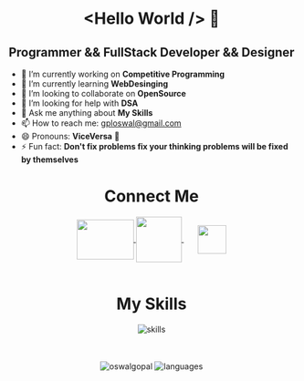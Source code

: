 <h1 align="center"> &ltHello World /&gt 👋</h1>
<h2 align="center">Programmer && FullStack Developer && Designer </h2>
<!-- <img src="https://komarev.com/ghpvc/?username=oswalgopal"/> -->

- 🔭 I’m currently working on **Competitive Programming**
- 🌱 I’m currently learning **WebDesinging**
- 👯 I’m looking to collaborate on **OpenSource**
- 🤔 I’m looking for help with **DSA**
- 💬 Ask me anything about **My Skills**
- 📫 How to reach me: <a href="mailto:gploswal@gmail.com">gploswal@gmail.com</a>
- 😄 Pronouns: **ViceVersa** 🤪
- ⚡ Fun fact: **Don't fix problems fix your thinking problems will be fixed by themselves**

<h1 align="center"> Connect Me </h1>
<div align="center">
<a href="mailto:gploswal@gmail.com">
    <img align="center" src="https://1000logos.net/wp-content/uploads/2018/05/Gmail-logo.png" width="100" height="70" style="background-color: tranparent;">
</a>
<a href="https://www.linkedin.com/in/oswalgopal">
    <img align="center" src="https://pngmind.com/wp-content/uploads/2019/08/Linkedin-Png.png" width="80" style="background-color: tranparent;">
</a>
<a href="tel: 7024415907">
    <img align="center" src="https://i.pinimg.com/originals/22/83/0f/22830f7ff21eb0e9700e0993076dc006.png" width="50" style="background-color: tranparent; padding-left: 25px">
</a>

<div>
<br />

<h1 align="center"> My Skills </h1>
<img align="top" src="./Skills.png"
    alt="skills"/>
<br />
<br />
<br />
<p>
    <img align="top" src="https://github-readme-stats.vercel.app/api?username=oswalgopal&layout=compact&hide=html&theme=jolly&count_private=true&show_icons=true"
    alt="oswalgopal"/>
    <img align="top" src="https://github-readme-stats.vercel.app/api/top-langs/?username=oswalgopal&theme=jolly&count_private=true&show_icons=true" alt="languages">
</p>





